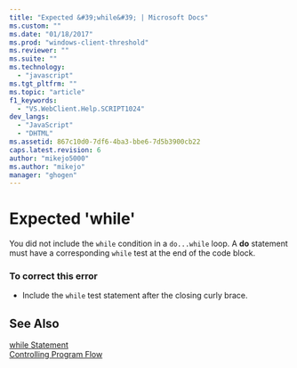 ```yaml
---
title: "Expected &#39;while&#39; | Microsoft Docs"
ms.custom: ""
ms.date: "01/18/2017"
ms.prod: "windows-client-threshold"
ms.reviewer: ""
ms.suite: ""
ms.technology: 
  - "javascript"
ms.tgt_pltfrm: ""
ms.topic: "article"
f1_keywords: 
  - "VS.WebClient.Help.SCRIPT1024"
dev_langs: 
  - "JavaScript"
  - "DHTML"
ms.assetid: 867c10d0-7df6-4ba3-bbe6-7d5b3900cb22
caps.latest.revision: 6
author: "mikejo5000"
ms.author: "mikejo"
manager: "ghogen"
---
```

# Expected &#39;while&#39;
You did not include the `while` condition in a `do...while` loop. A **do** statement must have a corresponding `while` test at the end of the code block.  
  
### To correct this error  
  
-   Include the `while` test statement after the closing curly brace.  
  
## See Also  
 [while Statement](../../javascript/reference/while-statement-javascript.md)   
 [Controlling Program Flow](../../javascript/controlling-program-flow-javascript.md)